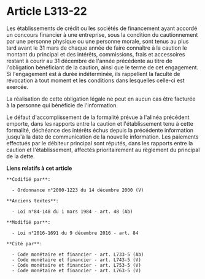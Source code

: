 # Article L313-22

Les établissements de crédit ou les sociétés de financement ayant accordé un concours financier à une entreprise, sous la
condition du cautionnement par une personne physique ou une personne morale, sont tenus au plus tard avant le 31 mars de
chaque année de faire connaître à la caution le montant du principal et des intérêts, commissions, frais et accessoires
restant à courir au 31 décembre de l'année précédente au titre de l'obligation bénéficiant de la caution, ainsi que le terme
de cet engagement. Si l'engagement est à durée indéterminée, ils rappellent la faculté de révocation à tout moment et les
conditions dans lesquelles celle-ci est exercée.

La réalisation de cette obligation légale ne peut en aucun cas être facturée à la personne qui bénéficie de l'information. 

Le défaut d'accomplissement de la formalité prévue à l'alinéa précédent emporte, dans les rapports entre la caution et
l'établissement tenu à cette formalité, déchéance des intérêts échus depuis la précédente information jusqu'à la date de
communication de la nouvelle information. Les paiements effectués par le débiteur principal sont réputés, dans les rapports
entre la caution et l'établissement, affectés prioritairement au règlement du principal de la dette.

**Liens relatifs à cet article**

	**Codifié par**:

	  - Ordonnance n°2000-1223 du 14 décembre 2000 (V)

	**Anciens textes**:

	  - Loi n°84-148 du 1 mars 1984 - art. 48 (Ab)

	**Modifié par**:

	  - Loi n°2016-1691 du 9 décembre 2016 - art. 84

	**Cité par**:

	  - Code monétaire et financier - art. L733-5 (Ab)
	  - Code monétaire et financier - art. L743-5 (V)
	  - Code monétaire et financier - art. L753-5 (V)
	  - Code monétaire et financier - art. L763-5 (V)

